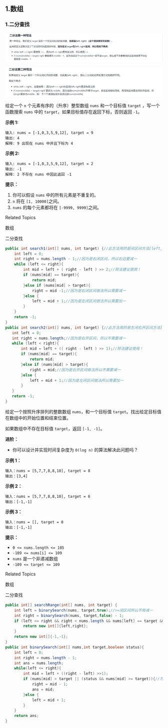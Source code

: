## 1.数组

### 1.二分查找

![image-20211218200808032](1.数组.assets/image-20211218200808032.png)

![image-20211218200826412](1.数组.assets/image-20211218200826412.png)

给定一个 `n` 个元素有序的（升序）整型数组 `nums` 和一个目标值 `target` ，写一个函数搜索 `nums` 中的 `target`，如果目标值存在返回下标，否则返回 `-1`。


**示例 1:**

```
输入: nums = [-1,0,3,5,9,12], target = 9
输出: 4
解释: 9 出现在 nums 中并且下标为 4
```

**示例 2:**

```
输入: nums = [-1,0,3,5,9,12], target = 2
输出: -1
解释: 2 不存在 nums 中因此返回 -1
```



**提示：**

1. 你可以假设 `nums` 中的所有元素是不重复的。
2. `n` 将在 `[1, 10000]`之间。
3. `nums` 的每个元素都将在 `[-9999, 9999]`之间。

Related Topics

数组

二分查找

```java
public int search1(int[] nums, int target) {//此方法用的是闭区间方法[left,right]
    int left = 0;
    int right = nums.length - 1;//因为是右闭区间，所以右边要减一
    while (left <= right){
        int mid = left + ( right - left ) >> 2;//除法建议使用！
        if (nums[mid] == target){
            return mid;
        }else if (nums[mid] > target){
            right = mid -1;//因为是右闭区间做法所以需要减一
        }else {
            left = mid + 1;//因为是左闭区间做法所以需要加一
        }
    }
    return -1;
}
public int search2(int[] nums, int target) {//此方法用的是左闭右开区间方法[left,right）
   int left = 0;
   int right = nums.length;//因为是右开区间，所以不需要减一
   while (left < right){
       int mid = left + (( right - left ) >> 1);//除法建议使用！
       if (nums[mid] == target){
           return mid;
       }else if (nums[mid] > target){
           right = mid;//因为是右开区间做法所以不需要减一
       }else {
           left = mid + 1;//因为是左闭区间做法所以需要加一
       }
   }
   return -1;
}
```



给定一个按照升序排列的整数数组 `nums`，和一个目标值 `target`。找出给定目标值在数组中的开始位置和结束位置。

如果数组中不存在目标值 `target`，返回 `[-1, -1]`。

**进阶：**

- 你可以设计并实现时间复杂度为 `O(log n)` 的算法解决此问题吗？



**示例 1：**

```
输入：nums = [5,7,7,8,8,10], target = 8
输出：[3,4]
```

**示例 2：**

```
输入：nums = [5,7,7,8,8,10], target = 6
输出：[-1,-1]
```

**示例 3：**

```
输入：nums = [], target = 0
输出：[-1,-1]
```



**提示：**

- `0 <= nums.length <= 105`
- `-109 <= nums[i] <= 109`
- `nums` 是一个非递减数组
- `-109 <= target <= 109`

Related Topics

数组

二分查找

```java
public int[] searchRange(int[] nums, int target) {
    int left = binarySearch(nums, target,true);//>=闭区间所以不用减一
    int right = binarySearch(nums, target,false) - 1;
    if (left <= right && right < nums.length && nums[left] == target && nums[right] == target){//>时开区间，所以需要减一
        return new int[]{left,right};
    }
    return new int[]{-1,-1};
}
public int binarySearch(int[] nums,int target,boolean status){
    int left = 0;
    int right = nums.length - 1;
    int ans = nums.length;
    while(left <= right){
        int mid = left + ((right - left) >>1);
        if (nums[mid] > target || (status && nums[mid] >= target)){//为true时,找到num[mid] >=target的边界值，为false时，找到num[mid] > target的边界值
            right = mid - 1;
            ans = mid;
        }else {
            left = mid + 1;
        }
    }
    return ans;
}
```
